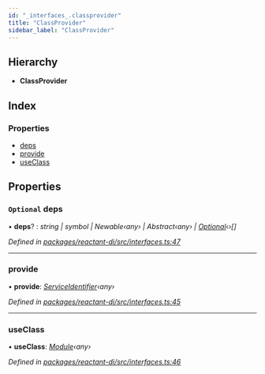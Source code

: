 ```yaml
---
id: "_interfaces_.classprovider"
title: "ClassProvider"
sidebar_label: "ClassProvider"
---
```


## Hierarchy

* **ClassProvider**

## Index

### Properties

* [deps](_interfaces_.classprovider.md#optional-deps)
* [provide](_interfaces_.classprovider.md#provide)
* [useClass](_interfaces_.classprovider.md#useclass)

## Properties

### `Optional` deps

• **deps**? : *string | symbol | Newable‹any› | Abstract‹any› | [Optional](../classes/_optional_.optional.md)‹›[]*

*Defined in [packages/reactant-di/src/interfaces.ts:47](https://github.com/unadlib/reactant/blob/f5b92e0/packages/reactant-di/src/interfaces.ts#L47)*

___

###  provide

• **provide**: *[ServiceIdentifier](../modules/_interfaces_.md#serviceidentifier)‹any›*

*Defined in [packages/reactant-di/src/interfaces.ts:45](https://github.com/unadlib/reactant/blob/f5b92e0/packages/reactant-di/src/interfaces.ts#L45)*

___

###  useClass

• **useClass**: *[Module](_interfaces_.module.md)‹any›*

*Defined in [packages/reactant-di/src/interfaces.ts:46](https://github.com/unadlib/reactant/blob/f5b92e0/packages/reactant-di/src/interfaces.ts#L46)*
